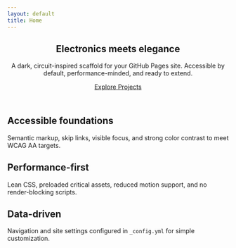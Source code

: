 ```yaml
---
layout: default
title: Home
---
```


<section class="stack">
  <header class="stack center">
    <h1>Electronics meets elegance</h1>
    <p class="muted">A dark, circuit-inspired scaffold for your GitHub Pages site. Accessible by default, performance-minded, and ready to extend.</p>
    <p>
      <a class="btn" href="{{ '/projects/' | relative_url }}">Explore Projects</a>
    </p>
  </header>

  <div class="grid cols-3">
    <article class="card">
      <h2>Accessible foundations</h2>
      <p>Semantic markup, skip links, visible focus, and strong color contrast to meet WCAG AA targets.</p>
    </article>
    <article class="card">
      <h2>Performance-first</h2>
      <p>Lean CSS, preloaded critical assets, reduced motion support, and no render-blocking scripts.</p>
    </article>
    <article class="card">
      <h2>Data-driven</h2>
      <p>Navigation and site settings configured in <code>_config.yml</code> for simple customization.</p>
    </article>
  </div>
</section>
